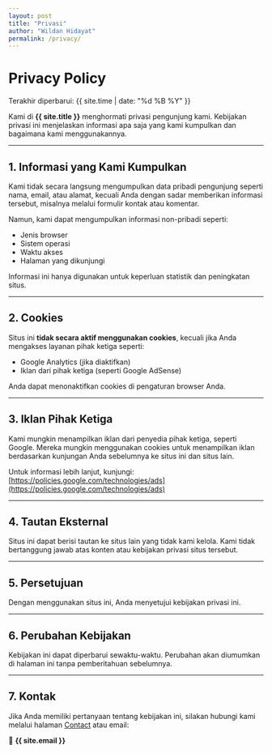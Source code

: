 ```yaml
---
layout: post
title: "Privasi"
author: "Wildan Hidayat"
permalink: /privacy/
---
```


# Privacy Policy

Terakhir diperbarui: {{ site.time | date: "%d %B %Y" }}

Kami di **{{ site.title }}** menghormati privasi pengunjung kami. Kebijakan privasi ini menjelaskan informasi apa saja yang kami kumpulkan dan bagaimana kami menggunakannya.

---

## 1. Informasi yang Kami Kumpulkan

Kami tidak secara langsung mengumpulkan data pribadi pengunjung seperti nama, email, atau alamat, kecuali Anda dengan sadar memberikan informasi tersebut, misalnya melalui formulir kontak atau komentar.

Namun, kami dapat mengumpulkan informasi non-pribadi seperti:
- Jenis browser
- Sistem operasi
- Waktu akses
- Halaman yang dikunjungi

Informasi ini hanya digunakan untuk keperluan statistik dan peningkatan situs.

---

## 2. Cookies

Situs ini **tidak secara aktif menggunakan cookies**, kecuali jika Anda mengakses layanan pihak ketiga seperti:

- Google Analytics (jika diaktifkan)
- Iklan dari pihak ketiga (seperti Google AdSense)

Anda dapat menonaktifkan cookies di pengaturan browser Anda.

---

## 3. Iklan Pihak Ketiga

Kami mungkin menampilkan iklan dari penyedia pihak ketiga, seperti Google. Mereka mungkin menggunakan cookies untuk menampilkan iklan berdasarkan kunjungan Anda sebelumnya ke situs ini dan situs lain.

Untuk informasi lebih lanjut, kunjungi:
[https://policies.google.com/technologies/ads](https://policies.google.com/technologies/ads)

---

## 4. Tautan Eksternal

Situs ini dapat berisi tautan ke situs lain yang tidak kami kelola. Kami tidak bertanggung jawab atas konten atau kebijakan privasi situs tersebut.

---

## 5. Persetujuan

Dengan menggunakan situs ini, Anda menyetujui kebijakan privasi ini.

---

## 6. Perubahan Kebijakan

Kebijakan ini dapat diperbarui sewaktu-waktu. Perubahan akan diumumkan di halaman ini tanpa pemberitahuan sebelumnya.

---

## 7. Kontak

Jika Anda memiliki pertanyaan tentang kebijakan ini, silakan hubungi kami melalui halaman [Contact](/contact) atau email:

📧 **{{ site.email }}**
